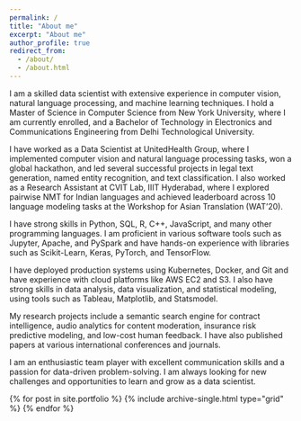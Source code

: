 ```yaml
---
permalink: /
title: "About me"
excerpt: "About me"
author_profile: true
redirect_from: 
  - /about/
  - /about.html
---
```


I am a skilled data scientist with extensive experience in computer vision, natural language processing, and machine learning techniques. I hold a Master of Science in Computer Science from New York University, where I am currently enrolled, and a Bachelor of Technology in Electronics and Communications Engineering from Delhi Technological University.

I have worked as a Data Scientist at UnitedHealth Group, where I implemented computer vision and natural language processing tasks, won a global hackathon, and led several successful projects in legal text generation, named entity recognition, and text classification. I also worked as a Research Assistant at CVIT Lab, IIIT Hyderabad, where I explored pairwise NMT for Indian languages and achieved leaderboard across 10 language modeling tasks at the Workshop for Asian Translation (WAT’20).

I have strong skills in Python, SQL, R, C++, JavaScript, and many other programming languages. I am proficient in various software tools such as Jupyter, Apache, and PySpark and have hands-on experience with libraries such as Scikit-Learn, Keras, PyTorch, and TensorFlow.

I have deployed production systems using Kubernetes, Docker, and Git and have experience with cloud platforms like AWS EC2 and S3. I also have strong skills in data analysis, data visualization, and statistical modeling, using tools such as Tableau, Matplotlib, and Statsmodel.

My research projects include a semantic search engine for contract intelligence, audio analytics for content moderation, insurance risk predictive modeling, and low-cost human feedback. I have also published papers at various international conferences and journals.

I am an enthusiastic team player with excellent communication skills and a passion for data-driven problem-solving. I am always looking for new challenges and opportunities to learn and grow as a data scientist.

<!-- Thoughts and Qs from my projects -->
<!-- ===== -->
{% for post in site.portfolio %}
  {% include archive-single.html type="grid" %}
{% endfor %}
